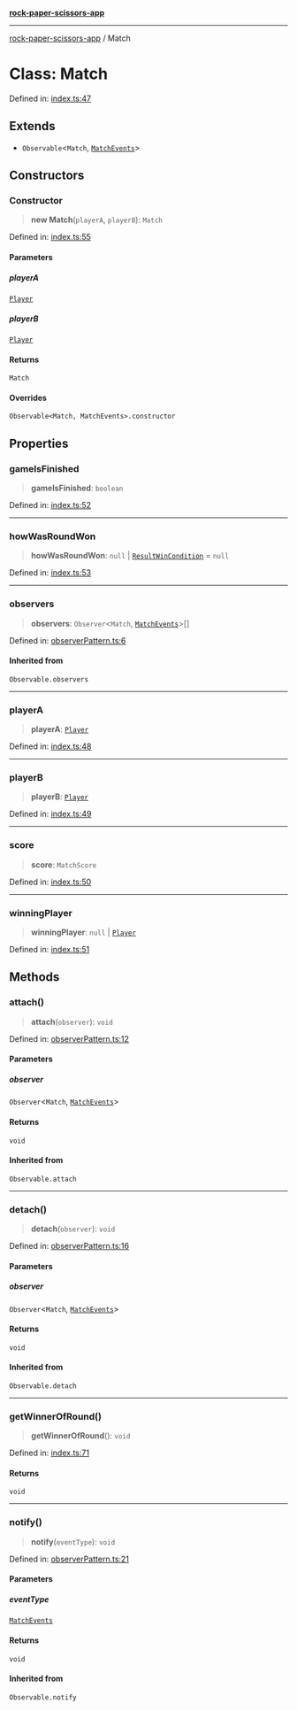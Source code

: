 [**rock-paper-scissors-app**](../README.md)

***

[rock-paper-scissors-app](../README.md) / Match

# Class: Match

Defined in: [index.ts:47](https://github.com/zoolu-got-rhythm/rock-paper-scissors/blob/ea7f480936e085b19483e8c551aae41136f1b8c2/src/index.ts#L47)

## Extends

- `Observable`\<`Match`, [`MatchEvents`](../enumerations/MatchEvents.md)\>

## Constructors

### Constructor

> **new Match**(`playerA`, `playerB`): `Match`

Defined in: [index.ts:55](https://github.com/zoolu-got-rhythm/rock-paper-scissors/blob/ea7f480936e085b19483e8c551aae41136f1b8c2/src/index.ts#L55)

#### Parameters

##### playerA

[`Player`](Player.md)

##### playerB

[`Player`](Player.md)

#### Returns

`Match`

#### Overrides

`Observable<Match, MatchEvents>.constructor`

## Properties

### gameIsFinished

> **gameIsFinished**: `boolean`

Defined in: [index.ts:52](https://github.com/zoolu-got-rhythm/rock-paper-scissors/blob/ea7f480936e085b19483e8c551aae41136f1b8c2/src/index.ts#L52)

***

### howWasRoundWon

> **howWasRoundWon**: `null` \| [`ResultWinCondition`](../enumerations/ResultWinCondition.md) = `null`

Defined in: [index.ts:53](https://github.com/zoolu-got-rhythm/rock-paper-scissors/blob/ea7f480936e085b19483e8c551aae41136f1b8c2/src/index.ts#L53)

***

### observers

> **observers**: `Observer`\<`Match`, [`MatchEvents`](../enumerations/MatchEvents.md)\>[]

Defined in: [observerPattern.ts:6](https://github.com/zoolu-got-rhythm/rock-paper-scissors/blob/ea7f480936e085b19483e8c551aae41136f1b8c2/src/observerPattern.ts#L6)

#### Inherited from

`Observable.observers`

***

### playerA

> **playerA**: [`Player`](Player.md)

Defined in: [index.ts:48](https://github.com/zoolu-got-rhythm/rock-paper-scissors/blob/ea7f480936e085b19483e8c551aae41136f1b8c2/src/index.ts#L48)

***

### playerB

> **playerB**: [`Player`](Player.md)

Defined in: [index.ts:49](https://github.com/zoolu-got-rhythm/rock-paper-scissors/blob/ea7f480936e085b19483e8c551aae41136f1b8c2/src/index.ts#L49)

***

### score

> **score**: `MatchScore`

Defined in: [index.ts:50](https://github.com/zoolu-got-rhythm/rock-paper-scissors/blob/ea7f480936e085b19483e8c551aae41136f1b8c2/src/index.ts#L50)

***

### winningPlayer

> **winningPlayer**: `null` \| [`Player`](Player.md)

Defined in: [index.ts:51](https://github.com/zoolu-got-rhythm/rock-paper-scissors/blob/ea7f480936e085b19483e8c551aae41136f1b8c2/src/index.ts#L51)

## Methods

### attach()

> **attach**(`observer`): `void`

Defined in: [observerPattern.ts:12](https://github.com/zoolu-got-rhythm/rock-paper-scissors/blob/ea7f480936e085b19483e8c551aae41136f1b8c2/src/observerPattern.ts#L12)

#### Parameters

##### observer

`Observer`\<`Match`, [`MatchEvents`](../enumerations/MatchEvents.md)\>

#### Returns

`void`

#### Inherited from

`Observable.attach`

***

### detach()

> **detach**(`observer`): `void`

Defined in: [observerPattern.ts:16](https://github.com/zoolu-got-rhythm/rock-paper-scissors/blob/ea7f480936e085b19483e8c551aae41136f1b8c2/src/observerPattern.ts#L16)

#### Parameters

##### observer

`Observer`\<`Match`, [`MatchEvents`](../enumerations/MatchEvents.md)\>

#### Returns

`void`

#### Inherited from

`Observable.detach`

***

### getWinnerOfRound()

> **getWinnerOfRound**(): `void`

Defined in: [index.ts:71](https://github.com/zoolu-got-rhythm/rock-paper-scissors/blob/ea7f480936e085b19483e8c551aae41136f1b8c2/src/index.ts#L71)

#### Returns

`void`

***

### notify()

> **notify**(`eventType`): `void`

Defined in: [observerPattern.ts:21](https://github.com/zoolu-got-rhythm/rock-paper-scissors/blob/ea7f480936e085b19483e8c551aae41136f1b8c2/src/observerPattern.ts#L21)

#### Parameters

##### eventType

[`MatchEvents`](../enumerations/MatchEvents.md)

#### Returns

`void`

#### Inherited from

`Observable.notify`
